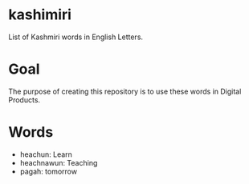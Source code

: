 # kashimiri
List of Kashmiri words in English Letters.

# Goal
 The purpose of creating this repository is to use these words in Digital Products.
 
# Words
 
* heachun: Learn
* heachnawun: Teaching
* pagah: tomorrow

 

